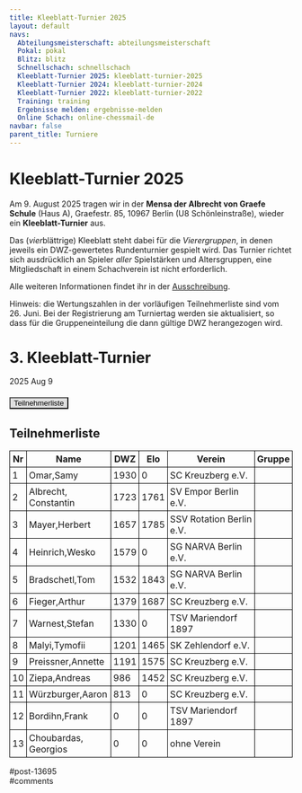 ```yaml
---
title: Kleeblatt-Turnier 2025 
layout: default
navs:
  Abteilungsmeisterschaft: abteilungsmeisterschaft
  Pokal: pokal
  Blitz: blitz
  Schnellschach: schnellschach
  Kleeblatt-Turnier 2025: kleeblatt-turnier-2025
  Kleeblatt-Turnier 2024: kleeblatt-turnier-2024
  Kleeblatt-Turnier 2022: kleeblatt-turnier-2022
  Training: training
  Ergebnisse melden: ergebnisse-melden
  Online Schach: online-chessmail-de
navbar: false
parent_title: Turniere
---
```

<div class="post-13695 page type-page status-publish hentry" id="post-13695">
<h1 class="entry-title">Kleeblatt-Turnier 2025</h1>
<div class="entry-content">
<p>Am 9. August 2025 tragen wir in der <strong>Mensa der Albrecht von Graefe Schule</strong> (Haus A), Graefestr. 85, 10967 Berlin (U8 Schönleinstraße), wieder ein <b>Kleeblatt-Turnier</b> aus.</p>
<p>Das (<i>vier</i>blättrige) Kleeblatt steht dabei für die <i>Vierergruppen</i>, in denen jeweils ein DWZ-gewertetes Rundenturnier gespielt wird. Das Turnier richtet sich ausdrücklich an Spieler <i>aller</i> Spielstärken und Altersgruppen, eine Mitgliedschaft in einem Schachverein ist nicht erforderlich.</p>
<p>Alle weiteren Informationen findet ihr in der <a href="https://www.narva-schach.de/wordpress/wp-content/uploads/2025/06/Kleeblatt-Turnier-2025.pdf">Ausschreibung</a>.</p>
<p>Hinweis: die Wertungszahlen in der vorläufigen Teilnehmerliste sind vom 26. Juni. Bei der Registrierung am Turniertag werden sie aktualisiert, so dass für die Gruppeneinteilung die dann gültige DWZ herangezogen wird.</p>
<div class="grtTournament">
<style><!--.grtTournament div.grtTab.grtTabInactive {
    display:none;
}

.grtTournament div.grtTab.grtTabActive {
    display:block;
}

.grtTournament button.grtButtonInactive,
.grtTournament button.grtButtonInitial {
    padding-left:20px;
    padding-right:20px;
}

.grtTournament button.grtButtonActive,
.grtTournament button.grtButtonActive:disabled {
    font-weight:bold;
    padding-left:10px;
    padding-right:10px;
}
--></style>
<style><!--.grtTournament .grtNav {
    margin-bottom:20px;
    margin-top:20px;
}

.grtTournament h1 {
    font-size: 20pt;
    font-weight: bold;
}

.grtTournament h2 {
    font-size: 16pt;
    font-weight: bold;
}

.grtTournament h3 {
    font-size: 14pt;
    font-weight: bold;
}

.grtTournament table {
    border-collapse: collapse;
}

.grtTournament td,th {
    border: 1px solid #000000;
    padding:4px;
}

.grtTournament button.grtButtonInactive,
.grtTournament button.grtButtonInitial {
    background:#dfdfdf;
}

.grtTournament button.grtButtonActive,
.grtTournament button.grtButtonActive:disabled {
    background:#cfcfcf;
    color:#0000FF;
}
--></style>
<h1>3. Kleeblatt-Turnier</h1>
<p><span>2025 Aug 9</span></p>
<div class="grtNav"><button class="grtButtonInitial" id="grtButton_playerList" onclick="grt.activateTab('playerList');">Teilnehmerliste</button></div>
<div class="grtTab grtTabActive" id="grtTab_playerList">
<h2>Teilnehmerliste</h2>
<table class="grtTable grtPlayerList clean swiss">
<thead>
<tr>
<th data-type="numeric">Nr</th>
<th>Name</th>
<th data-type="numeric">DWZ</th>
<th data-type="numeric">Elo</th>
<th>Verein</th>
<th>Gruppe</th>
</tr>
</thead>
<tbody>
<tr>
<td>1</td>
<td>Omar,​Samy</td>
<td>1930</td>
<td>0</td>
<td>SC Kreuzberg e.V.</td>
<td></td>
</tr>
<tr>
<td>2</td>
<td>Albrecht,​Constantin</td>
<td>1723</td>
<td>1761</td>
<td>SV Empor Berlin e.V.</td>
<td></td>
</tr>
<tr>
<td>3</td>
<td>Mayer,​Herbert</td>
<td>1657</td>
<td>1785</td>
<td>SSV Rotation Berlin e.V.</td>
<td></td>
</tr>
<tr>
<td>4</td>
<td>Heinrich,​Wesko</td>
<td>1579</td>
<td>0</td>
<td>SG NARVA Berlin e.V.</td>
<td></td>
</tr>
<tr>
<td>5</td>
<td>Bradschetl,​Tom</td>
<td>1532</td>
<td>1843</td>
<td>SG NARVA Berlin e.V.</td>
<td></td>
</tr>
<tr>
<td>6</td>
<td>Fieger,​Arthur</td>
<td>1379</td>
<td>1687</td>
<td>SC Kreuzberg e.V.</td>
<td></td>
</tr>
<tr>
<td>7</td>
<td>Warnest,​Stefan</td>
<td>1330</td>
<td>0</td>
<td>TSV Mariendorf 1897</td>
<td></td>
</tr>
<tr>
<td>8</td>
<td>Malyi,​Tymofii</td>
<td>1201</td>
<td>1465</td>
<td>SK Zehlendorf e.V.</td>
<td></td>
</tr>
<tr>
<td>9</td>
<td>Preissner,​Annette</td>
<td>1191</td>
<td>1575</td>
<td>SC Kreuzberg e.V.</td>
<td></td>
</tr>
<tr>
<td>10</td>
<td>Ziepa,​Andreas</td>
<td>986</td>
<td>1452</td>
<td>SC Kreuzberg e.V.</td>
<td></td>
</tr>
<tr>
<td>11</td>
<td>Würzburger,​Aaron</td>
<td>813</td>
<td>0</td>
<td>SC Kreuzberg e.V.</td>
<td></td>
</tr>
<tr>
<td>12</td>
<td>Bordihn,​Frank</td>
<td>0</td>
<td>0</td>
<td>TSV Mariendorf 1897</td>
<td></td>
</tr>
<tr>
<td>13</td>
<td>Choubardas,​Georgios</td>
<td>0</td>
<td>0</td>
<td>ohne Verein</td>
<td></td>
</tr>
</tbody>
</table>
</div>
<p><script>//<!--
try {
    grt = grt;
}
catch (e) {
    grt = {};
}

grt.activateTab = function(id) {
    let button = document.getElementById("grtButton_" + id);
    let tab = document.getElementById("grtTab_" + id);
    let previousButton = document.getElementsByClassName("grtButtonActive")[0];
    let previousTab = document.getElementsByClassName("grtTabActive")[0];

    previousButton.disabled=false;
    previousButton.classList.replace("grtButtonActive","grtButtonInactive");

    button.style.width=button.getBoundingClientRect().width;
    button.style.paddingLeft="auto";
    button.style.paddingRight="auto";
    button.disabled=true;
    button.classList.replace("grtButtonInactive", "grtButtonActive");

    previousTab.classList.replace("grtTabActive","grtTabInactive");
    tab.classList.replace("grtTabInactive","grtTabActive");

};

(function(){
    let button = document.getElementsByClassName("grtButtonInitial")[0];
    button.style.width=button.getBoundingClientRect().width;
    button.style.paddingLeft="auto";
    button.style.paddingRight="auto";
    button.disabled=true;
    button.classList.replace("grtButtonInitial", "grtButtonActive");
})();
//-->
</script></p></div>
</div><!-- .entry-content -->
</div> #post-13695 
<div id="comments">
</div> #comments 
